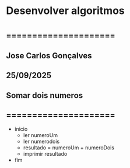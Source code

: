 # Desenvolver algoritmos 
#
## =====================
## Jose Carlos Gonçalves
## 25/09/2025
## Somar dois numeros
## =====================

- inicio
   - ler numeroUm
   - ler numerodois
   - resultado = numeroUm + numeroDois
   - imprimir resultado
- fim
